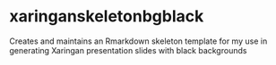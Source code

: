 # xaringanskeletonbgblack

Creates and maintains an Rmarkdown skeleton template for my use in generating Xaringan presentation slides with black backgrounds

